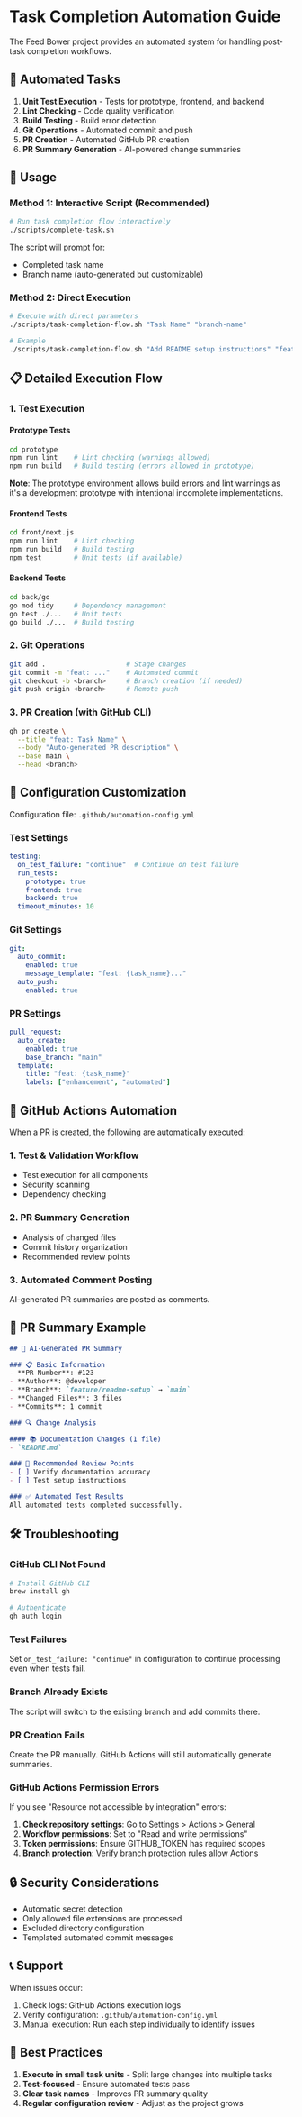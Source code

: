 # Task Completion Automation Guide

The Feed Bower project provides an automated system for handling post-task completion workflows.

## 🎯 Automated Tasks

1. **Unit Test Execution** - Tests for prototype, frontend, and backend
2. **Lint Checking** - Code quality verification
3. **Build Testing** - Build error detection
4. **Git Operations** - Automated commit and push
5. **PR Creation** - Automated GitHub PR creation
6. **PR Summary Generation** - AI-powered change summaries

## 🚀 Usage

### Method 1: Interactive Script (Recommended)

```bash
# Run task completion flow interactively
./scripts/complete-task.sh
```

The script will prompt for:
- Completed task name
- Branch name (auto-generated but customizable)

### Method 2: Direct Execution

```bash
# Execute with direct parameters
./scripts/task-completion-flow.sh "Task Name" "branch-name"

# Example
./scripts/task-completion-flow.sh "Add README setup instructions" "feature/readme-setup"
```

## 📋 Detailed Execution Flow

### 1. Test Execution

#### Prototype Tests
```bash
cd prototype
npm run lint    # Lint checking (warnings allowed)
npm run build   # Build testing (errors allowed in prototype)
```

**Note**: The prototype environment allows build errors and lint warnings as it's a development prototype with intentional incomplete implementations.

#### Frontend Tests
```bash
cd front/next.js
npm run lint    # Lint checking
npm run build   # Build testing
npm test        # Unit tests (if available)
```

#### Backend Tests
```bash
cd back/go
go mod tidy     # Dependency management
go test ./...   # Unit tests
go build ./...  # Build testing
```

### 2. Git Operations

```bash
git add .                    # Stage changes
git commit -m "feat: ..."    # Automated commit
git checkout -b <branch>     # Branch creation (if needed)
git push origin <branch>     # Remote push
```

### 3. PR Creation (with GitHub CLI)

```bash
gh pr create \
  --title "feat: Task Name" \
  --body "Auto-generated PR description" \
  --base main \
  --head <branch>
```

## 🔧 Configuration Customization

Configuration file: `.github/automation-config.yml`

### Test Settings

```yaml
testing:
  on_test_failure: "continue"  # Continue on test failure
  run_tests:
    prototype: true
    frontend: true
    backend: true
  timeout_minutes: 10
```

### Git Settings

```yaml
git:
  auto_commit:
    enabled: true
    message_template: "feat: {task_name}..."
  auto_push:
    enabled: true
```

### PR Settings

```yaml
pull_request:
  auto_create:
    enabled: true
    base_branch: "main"
  template:
    title: "feat: {task_name}"
    labels: ["enhancement", "automated"]
```

## 🤖 GitHub Actions Automation

When a PR is created, the following are automatically executed:

### 1. Test & Validation Workflow
- Test execution for all components
- Security scanning
- Dependency checking

### 2. PR Summary Generation
- Analysis of changed files
- Commit history organization
- Recommended review points

### 3. Automated Comment Posting
AI-generated PR summaries are posted as comments.

## 📝 PR Summary Example

```markdown
## 🤖 AI-Generated PR Summary

### 📋 Basic Information
- **PR Number**: #123
- **Author**: @developer
- **Branch**: `feature/readme-setup` → `main`
- **Changed Files**: 3 files
- **Commits**: 1 commit

### 🔍 Change Analysis

#### 📚 Documentation Changes (1 file)
- `README.md`

### 🎯 Recommended Review Points
- [ ] Verify documentation accuracy
- [ ] Test setup instructions

### ✅ Automated Test Results
All automated tests completed successfully.
```

## 🛠️ Troubleshooting

### GitHub CLI Not Found

```bash
# Install GitHub CLI
brew install gh

# Authenticate
gh auth login
```

### Test Failures

Set `on_test_failure: "continue"` in configuration to continue processing even when tests fail.

### Branch Already Exists

The script will switch to the existing branch and add commits there.

### PR Creation Fails

Create the PR manually. GitHub Actions will still automatically generate summaries.

### GitHub Actions Permission Errors

If you see "Resource not accessible by integration" errors:

1. **Check repository settings**: Go to Settings > Actions > General
2. **Workflow permissions**: Set to "Read and write permissions"
3. **Token permissions**: Ensure GITHUB_TOKEN has required scopes
4. **Branch protection**: Verify branch protection rules allow Actions

## 🔒 Security Considerations

- Automatic secret detection
- Only allowed file extensions are processed
- Excluded directory configuration
- Templated automated commit messages

## 📞 Support

When issues occur:

1. Check logs: GitHub Actions execution logs
2. Verify configuration: `.github/automation-config.yml`
3. Manual execution: Run each step individually to identify issues

## 🎉 Best Practices

1. **Execute in small task units** - Split large changes into multiple tasks
2. **Test-focused** - Ensure automated tests pass
3. **Clear task names** - Improves PR summary quality
4. **Regular configuration review** - Adjust as the project grows